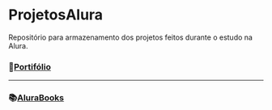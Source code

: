 # ProjetosAlura
Repositório para armazenamento dos projetos feitos durante o estudo na Alura.

### 🔗[Portifólio](https://portifolio-gvfirmeza.vercel.app/)
   
---

### 📚[AluraBooks](https://alura-book-rouge.vercel.app/)
